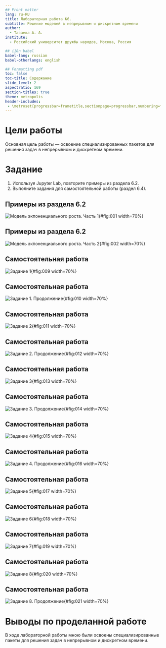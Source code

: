 ```yaml
---
## Front matter
lang: ru-RU
title: Лабораторная работа №6. 
subtitle: Решение моделей в непрерывном и дискретном времени
author:
  - Тазаева А. А.
institute:
  - Российский университет дружбы народов, Москва, Россия

## i18n babel
babel-lang: russian
babel-otherlangs: english

## Formatting pdf
toc: false
toc-title: Содержание
slide_level: 2
aspectratio: 169
section-titles: true
theme: metropolis
header-includes:
 - \metroset{progressbar=frametitle,sectionpage=progressbar,numbering=fraction}
---
```


# Цели работы

Основная цель работы — освоение специализированных пакетов для решения задач в непрерывном и дискретном времени.

# Задание

1. Используя Jupyter Lab, повторите примеры из раздела 6.2.
2. Выполните задания для самостоятельной работы (раздел 6.4).

## Примеры из раздела 6.2

![Модель экпоненциального роста. Часть 1](image/1.png){#fig:001 width=70%}

## Примеры из раздела 6.2

![Модель экпоненциального роста. Часть 2](image/2.png){#fig:002 width=70%}

## Самостоятельная работа

![Задание 1](image/s1.png){#fig:009 width=70%}

## Самостоятельная работа

![Задание 1. Продолжение](image/s1_2.png){#fig:010 width=70%}

## Самостоятельная работа

![Задание 2](image/s2.png){#fig:011 width=70%}

## Самостоятельная работа

![Задание 2. Продолжение](image/s2_2.png){#fig:012 width=70%}

## Самостоятельная работа

![Задание 3](image/s3.png){#fig:013 width=70%}

## Самостоятельная работа

![Задание 3. Продолжение](image/s3_2.png){#fig:014 width=70%}

## Самостоятельная работа

![Задание 4](image/s4.png){#fig:015 width=70%}

## Самостоятельная работа

![Задание 4. Продолжение](image/s4_2.png){#fig:016 width=70%}

## Самостоятельная работа

![Задание 5](image/s5.png){#fig:017 width=70%}

## Самостоятельная работа

![Задание 6](image/s6.png){#fig:018 width=70%}

## Самостоятельная работа

![Задание 7](image/s7.png){#fig:019 width=70%}

## Самостоятельная работа

![Задание 8](image/s8.png){#fig:020 width=70%}

## Самостоятельная работа

![Задание 8. Продолжение](image/s8_2.png){#fig:021 width=70%}

# Выводы по проделанной работе

В ходе лабораторной работы мною были освоены специализированные пакеты для решения задач в непрерывном и дискретном времени.


